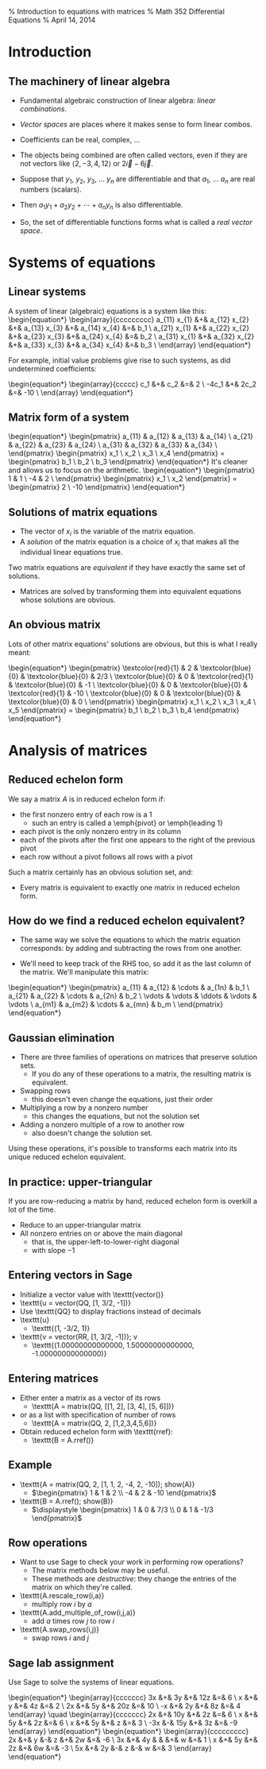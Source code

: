 % Introduction to equations with matrices
% Math 352 Differential Equations
% April 14, 2014


# Introduction

## The machinery of linear algebra

- Fundamental algebraic construction of linear algebra: *linear 
combinations*.
- *Vector spaces* are places where it makes sense to form linear combos.
- Coefficients can be real, complex, ...
- The objects being combined are often called vectors, even if they are not
vectors like $\langle 2, -3, 4, 12 \rangle$ or $2 \vec{i} - 6 \vec{j}$.

- Suppose that $y_1$, $y_2$, $y_3$, ... $y_n$ are differentiable and that
$a_1$, ... $a_n$ are real numbers (scalars).

- Then $a_1 y_1 + a_2 y_2 + \cdots + a_n y_n$ is also differentiable.

- So, the set of differentiable functions forms what is called a *real vector 
space*.

# Systems of equations

## Linear systems 

A system of linear (algebraic) equations is a system like this:
\begin{equation*}
    \begin{array}{ccccccccc}
        a_{11} x_{1} &+& a_{12} x_{2} &+& a_{13} x_{3} &+& a_{14} x_{4} &=& b_1 \\
        a_{21} x_{1} &+& a_{22} x_{2} &+& a_{23} x_{3} &+& a_{24} x_{4} &=& b_2 \\
        a_{31} x_{1} &+& a_{32} x_{2} &+& a_{33} x_{3} &+& a_{34} x_{4} &=& b_3 \\
    \end{array}
\end{equation*}

For example, initial value problems give rise to such systems, as did 
undetermined coefficients:

\begin{equation*}
    \begin{array}{ccccc}
        c_1   &+&  c_2 &=& 2 \\
        -4c_1 &+& 2c_2 &=& -10 \\
    \end{array}
\end{equation*}

## Matrix form of a system

\begin{equation*}
    \begin{pmatrix}
        a_{11} & a_{12} & a_{13} & a_{14} \\
        a_{21} & a_{22} & a_{23} & a_{24} \\
        a_{31} & a_{32} & a_{33} & a_{34} \\
    \end{pmatrix} \begin{pmatrix}
        x_1 \\ x_2 \\ x_3 \\ x_4
    \end{pmatrix} = \begin{pmatrix}
        b_1 \\ b_2 \\ b_3
    \end{pmatrix}
\end{equation*}
It's cleaner and allows us to focus on the arithmetic.
\begin{equation*}
    \begin{pmatrix}
        1 & 1 \\
        -4 & 2 \\ 
    \end{pmatrix} \begin{pmatrix}
        x_1 \\ x_2
    \end{pmatrix} = \begin{pmatrix}
        2 \\ -10
    \end{pmatrix}
\end{equation*}

## Solutions of matrix equations

- The vector of $x_i$ is the variable of the matrix equation.
- A *solution* of the matrix equation is a choice of $x_i$ that makes all
the individual linear equations true.

Two matrix equations are *equivalent* if they have exactly the same
set of solutions. 

- Matrices are solved by transforming them into equivalent equations whose
solutions are obvious.

## An obvious matrix

Lots of other matrix equations' solutions are obvious, but this is what
I really meant:

\begin{equation*}
    \begin{pmatrix}
        \textcolor{red}{1}  & 2 & \textcolor{blue}{0} & \textcolor{blue}{0} & 2/3  \\
        \textcolor{blue}{0} & 0 & \textcolor{red}{1}  & \textcolor{blue}{0} & -1  \\
        \textcolor{blue}{0} & 0 & \textcolor{blue}{0} & \textcolor{red}{1} & -10  \\
        \textcolor{blue}{0} & 0 & \textcolor{blue}{0} & \textcolor{blue}{0} &  0  \\
    \end{pmatrix} \begin{pmatrix}
        x_1 \\ x_2 \\ x_3 \\ x_4 \\ x_5 
    \end{pmatrix} = \begin{pmatrix}
        b_1 \\ b_2 \\ b_3 \\ b_4
    \end{pmatrix}
\end{equation*}

# Analysis of matrices

## Reduced echelon form

We say a matrix $A$ is in reduced echelon form if:

- the first nonzero entry of each row is a $1$
    - such an entry is called a \emph{pivot} or \emph{leading 1}
- each pivot is the only nonzero entry in its column
- each of the pivots after the first one appears to
    the right of the previous pivot
- each row without a pivot follows all rows with a pivot

Such a matrix certainly has an obvious solution set, and:

- Every matrix is equivalent to exactly one matrix in reduced echelon form. 

## How do we find a reduced echelon equivalent?

- The same way we solve the equations to which the matrix equation
corresponds: by adding and subtracting the rows from one another.

- We'll need to keep track of the RHS too, so add it as the last
column of the matrix. We'll manipulate this matrix:

\begin{equation*}
    \begin{pmatrix}
        a_{11} & a_{12} & \cdots & a_{1n} & b_1 \\
        a_{21} & a_{22} & \cdots & a_{2n} & b_2 \\
        \vdots & \vdots & \ddots & \vdots & \vdots \\
        a_{m1} & a_{m2} & \cdots & a_{mn} & b_m \\
    \end{pmatrix}
\end{equation*}

## Gaussian elimination

- There are three families of operations on matrices that preserve solution 
sets.
    - If you do any of these operations to a matrix, the resulting matrix
    is equivalent.
- Swapping rows 
    - this doesn't even change the equations, just their order
- Multiplying a row by a nonzero number
    - this changes the equations, but not the solution set
- Adding a nonzero multiple of a row to another row
    - also doesn't change the solution set.

Using these operations, it's possible to transforms each matrix into its 
unique reduced echelon equivalent.

## In practice: upper-triangular

If you are row-reducing a matrix by hand, reduced echelon form
is overkill a lot of the time.

- Reduce to an upper-triangular matrix
- All nonzero entries on or above the main diagonal
    - that is, the upper-left-to-lower-right diagonal
    - with slope $-1$

## Entering vectors in Sage

- Initialize a vector value with \texttt{vector()}
- \texttt{u = vector(QQ, [1, 3/2, -1])}
- Use \texttt{QQ} to display fractions instead of decimals
- \texttt{u}
    - \texttt{(1, -3/2, 1)}
- \texttt{v = vector(RR, [1, 3/2, -1])}; v
    - \texttt{(1.00000000000000, 1.50000000000000, -1.00000000000000)}

## Entering matrices

- Either enter a matrix as a vector of its rows
    - \texttt{A = matrix(QQ, [[1, 2], [3, 4], [5, 6]])}
- or as a list with specification of number of rows
    - \texttt{A = matrix(QQ, 2, [1,2,3,4,5,6])}
- Obtain reduced echelon form with \texttt{rref}:
    - \texttt{B = A.rref()}

## Example

- \texttt{A = matrix(QQ, 2, [1, 1, 2, -4, 2, -10]); show(A)}
    - $\begin{pmatrix}   
        1 & 1 & 2 \\ -4 & 2 & -10
    \end{pmatrix}$
- \texttt{B = A.rref(); show(B)}
    - $\displaystyle \begin{pmatrix}
        1 & 0 & 7/3 \\ 0 & 1 & -1/3
    \end{pmatrix}$

## Row operations

- Want to use Sage to check your work in performing row
operations?
    - The matrix methods below may be useful. 
    - These methods are *destructive*: they change the entries of the
    matrix on which they're called.
- \texttt{A.rescale\_row(i,a)}
    - multiply row $i$ by $a$
- \texttt{A.add\_multiple\_of\_row(i,j,a)}
    - add $a$ times row $j$ to row $i$
- \texttt{A.swap\_rows(i,j)}
    - swap rows $i$ and $j$

## Sage lab assignment

Use Sage to solve the systems of linear equations.

\begin{equation*}
    \begin{array}{ccccccc}
        3x &+& 3y &+& 12z &=& 6 \\
        x  &+& y  &+& 4z  &=& 2 \\
        2x &+& 5y &+& 20z &=& 10 \\
        -x &+& 2y &+& 8z  &=& 4  
    \end{array} \quad \begin{array}{ccccccc}
        2x  &+& 10y &+& 2z &=& 6 \\
        x   &+& 5y  &+& 2z &=& 6 \\
        x   &+& 5y  &+& z  &=& 3 \\
        -3x &-& 15y &+& 3z &=& -9  
    \end{array}
\end{equation*}
\begin{equation*}
    \begin{array}{ccccccccc}
        2x &+& y &-& z &+& 2w &=& -6 \\
        3x &+& 4y & & &+& w &=& 1 \\
        x &+& 5y &+& 2z &+& 6w &=& -3 \\
        5x &+& 2y &-& z &-& w &=& 3
    \end{array}
\end{equation*}

